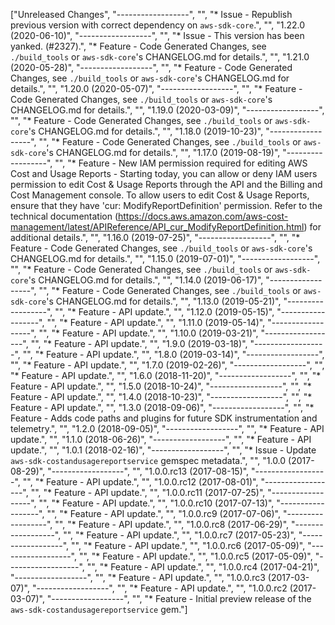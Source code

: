 ["Unreleased Changes", "------------------", "", "* Issue - Republish previous version with correct dependency on `aws-sdk-core`.", "", "1.22.0 (2020-06-10)", "------------------", "", "* Issue - This version has been yanked. (#2327).", "* Feature - Code Generated Changes, see `./build_tools` or `aws-sdk-core`'s CHANGELOG.md for details.", "", "1.21.0 (2020-05-28)", "------------------", "", "* Feature - Code Generated Changes, see `./build_tools` or `aws-sdk-core`'s CHANGELOG.md for details.", "", "1.20.0 (2020-05-07)", "------------------", "", "* Feature - Code Generated Changes, see `./build_tools` or `aws-sdk-core`'s CHANGELOG.md for details.", "", "1.19.0 (2020-03-09)", "------------------", "", "* Feature - Code Generated Changes, see `./build_tools` or `aws-sdk-core`'s CHANGELOG.md for details.", "", "1.18.0 (2019-10-23)", "------------------", "", "* Feature - Code Generated Changes, see `./build_tools` or `aws-sdk-core`'s CHANGELOG.md for details.", "", "1.17.0 (2019-08-19)", "------------------", "", "* Feature - New IAM permission required for editing AWS Cost and Usage Reports - Starting today, you can allow or deny IAM users permission to edit Cost & Usage Reports through the API and the Billing and Cost Management console. To allow users to edit Cost & Usage Reports, ensure that they have 'cur: ModifyReportDefinition' permission. Refer to the technical documentation (https://docs.aws.amazon.com/aws-cost-management/latest/APIReference/API_cur_ModifyReportDefinition.html) for additional details.", "", "1.16.0 (2019-07-25)", "------------------", "", "* Feature - Code Generated Changes, see `./build_tools` or `aws-sdk-core`'s CHANGELOG.md for details.", "", "1.15.0 (2019-07-01)", "------------------", "", "* Feature - Code Generated Changes, see `./build_tools` or `aws-sdk-core`'s CHANGELOG.md for details.", "", "1.14.0 (2019-06-17)", "------------------", "", "* Feature - Code Generated Changes, see `./build_tools` or `aws-sdk-core`'s CHANGELOG.md for details.", "", "1.13.0 (2019-05-21)", "------------------", "", "* Feature - API update.", "", "1.12.0 (2019-05-15)", "------------------", "", "* Feature - API update.", "", "1.11.0 (2019-05-14)", "------------------", "", "* Feature - API update.", "", "1.10.0 (2019-03-21)", "------------------", "", "* Feature - API update.", "", "1.9.0 (2019-03-18)", "------------------", "", "* Feature - API update.", "", "1.8.0 (2019-03-14)", "------------------", "", "* Feature - API update.", "", "1.7.0 (2019-02-26)", "------------------", "", "* Feature - API update.", "", "1.6.0 (2018-11-20)", "------------------", "", "* Feature - API update.", "", "1.5.0 (2018-10-24)", "------------------", "", "* Feature - API update.", "", "1.4.0 (2018-10-23)", "------------------", "", "* Feature - API update.", "", "1.3.0 (2018-09-06)", "------------------", "", "* Feature - Adds code paths and plugins for future SDK instrumentation and telemetry.", "", "1.2.0 (2018-09-05)", "------------------", "", "* Feature - API update.", "", "1.1.0 (2018-06-26)", "------------------", "", "* Feature - API update.", "", "1.0.1 (2018-02-16)", "------------------", "", "* Issue - Update `aws-sdk-costandusagereportservice` gemspec metadata.", "", "1.0.0 (2017-08-29)", "------------------", "", "1.0.0.rc13 (2017-08-15)", "------------------", "", "* Feature - API update.", "", "1.0.0.rc12 (2017-08-01)", "------------------", "", "* Feature - API update.", "", "1.0.0.rc11 (2017-07-25)", "------------------", "", "* Feature - API update.", "", "1.0.0.rc10 (2017-07-13)", "------------------", "", "* Feature - API update.", "", "1.0.0.rc9 (2017-07-06)", "------------------", "", "* Feature - API update.", "", "1.0.0.rc8 (2017-06-29)", "------------------", "", "* Feature - API update.", "", "1.0.0.rc7 (2017-05-23)", "------------------", "", "* Feature - API update.", "", "1.0.0.rc6 (2017-05-09)", "------------------", "", "* Feature - API update.", "", "1.0.0.rc5 (2017-05-09)", "------------------", "", "* Feature - API update.", "", "1.0.0.rc4 (2017-04-21)", "------------------", "", "* Feature - API update.", "", "1.0.0.rc3 (2017-03-07)", "------------------", "", "* Feature - API update.", "", "1.0.0.rc2 (2017-03-07)", "------------------", "", "* Feature - Initial preview release of the `aws-sdk-costandusagereportservice` gem."]